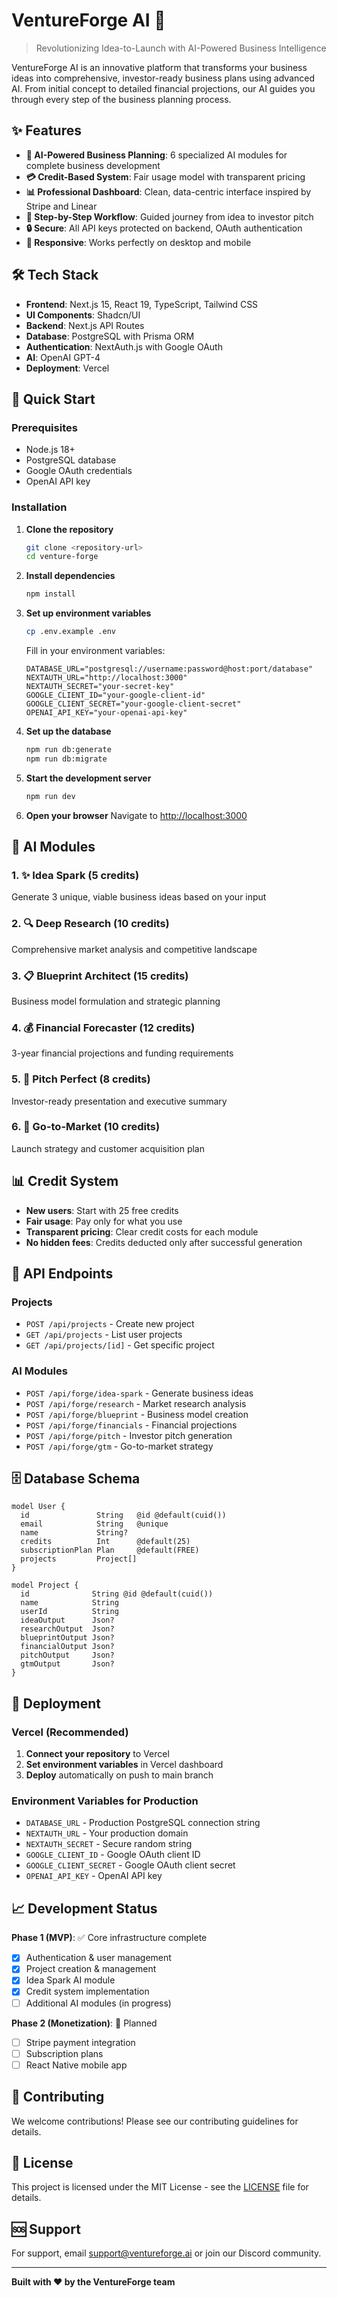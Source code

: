 # VentureForge AI 🚀

> Revolutionizing Idea-to-Launch with AI-Powered Business Intelligence

VentureForge AI is an innovative platform that transforms your business ideas into comprehensive, investor-ready business plans using advanced AI. From initial concept to detailed financial projections, our AI guides you through every step of the business planning process.

## ✨ Features

- **🧠 AI-Powered Business Planning**: 6 specialized AI modules for complete business development
- **💳 Credit-Based System**: Fair usage model with transparent pricing
- **📊 Professional Dashboard**: Clean, data-centric interface inspired by Stripe and Linear
- **🔄 Step-by-Step Workflow**: Guided journey from idea to investor pitch
- **🔒 Secure**: All API keys protected on backend, OAuth authentication
- **📱 Responsive**: Works perfectly on desktop and mobile

## 🛠️ Tech Stack

- **Frontend**: Next.js 15, React 19, TypeScript, Tailwind CSS
- **UI Components**: Shadcn/UI
- **Backend**: Next.js API Routes
- **Database**: PostgreSQL with Prisma ORM
- **Authentication**: NextAuth.js with Google OAuth
- **AI**: OpenAI GPT-4
- **Deployment**: Vercel

## 🚀 Quick Start

### Prerequisites

- Node.js 18+ 
- PostgreSQL database
- Google OAuth credentials
- OpenAI API key

### Installation

1. **Clone the repository**
   ```bash
   git clone <repository-url>
   cd venture-forge
   ```

2. **Install dependencies**
   ```bash
   npm install
   ```

3. **Set up environment variables**
   ```bash
   cp .env.example .env
   ```
   
   Fill in your environment variables:
   ```env
   DATABASE_URL="postgresql://username:password@host:port/database"
   NEXTAUTH_URL="http://localhost:3000"
   NEXTAUTH_SECRET="your-secret-key"
   GOOGLE_CLIENT_ID="your-google-client-id"
   GOOGLE_CLIENT_SECRET="your-google-client-secret"
   OPENAI_API_KEY="your-openai-api-key"
   ```

4. **Set up the database**
   ```bash
   npm run db:generate
   npm run db:migrate
   ```

5. **Start the development server**
   ```bash
   npm run dev
   ```

6. **Open your browser**
   Navigate to [http://localhost:3000](http://localhost:3000)

## 🎯 AI Modules

### 1. ✨ Idea Spark (5 credits)
Generate 3 unique, viable business ideas based on your input

### 2. 🔍 Deep Research (10 credits)
Comprehensive market analysis and competitive landscape

### 3. 📋 Blueprint Architect (15 credits)
Business model formulation and strategic planning

### 4. 💰 Financial Forecaster (12 credits)
3-year financial projections and funding requirements

### 5. 🎯 Pitch Perfect (8 credits)
Investor-ready presentation and executive summary

### 6. 🚀 Go-to-Market (10 credits)
Launch strategy and customer acquisition plan

## 📊 Credit System

- **New users**: Start with 25 free credits
- **Fair usage**: Pay only for what you use
- **Transparent pricing**: Clear credit costs for each module
- **No hidden fees**: Credits deducted only after successful generation

## 🔧 API Endpoints

### Projects
- `POST /api/projects` - Create new project
- `GET /api/projects` - List user projects
- `GET /api/projects/[id]` - Get specific project

### AI Modules
- `POST /api/forge/idea-spark` - Generate business ideas
- `POST /api/forge/research` - Market research analysis
- `POST /api/forge/blueprint` - Business model creation
- `POST /api/forge/financials` - Financial projections
- `POST /api/forge/pitch` - Investor pitch generation
- `POST /api/forge/gtm` - Go-to-market strategy

## 🗄️ Database Schema

```prisma
model User {
  id               String   @id @default(cuid())
  email            String   @unique
  name             String?
  credits          Int      @default(25)
  subscriptionPlan Plan     @default(FREE)
  projects         Project[]
}

model Project {
  id              String @id @default(cuid())
  name            String
  userId          String
  ideaOutput      Json?
  researchOutput  Json?
  blueprintOutput Json?
  financialOutput Json?
  pitchOutput     Json?
  gtmOutput       Json?
}
```

## 🚀 Deployment

### Vercel (Recommended)

1. **Connect your repository** to Vercel
2. **Set environment variables** in Vercel dashboard
3. **Deploy** automatically on push to main branch

### Environment Variables for Production
- `DATABASE_URL` - Production PostgreSQL connection string
- `NEXTAUTH_URL` - Your production domain
- `NEXTAUTH_SECRET` - Secure random string
- `GOOGLE_CLIENT_ID` - Google OAuth client ID
- `GOOGLE_CLIENT_SECRET` - Google OAuth client secret
- `OPENAI_API_KEY` - OpenAI API key

## 📈 Development Status

**Phase 1 (MVP)**: ✅ Core infrastructure complete
- [x] Authentication & user management
- [x] Project creation & management
- [x] Idea Spark AI module
- [x] Credit system implementation
- [ ] Additional AI modules (in progress)

**Phase 2 (Monetization)**: 🔄 Planned
- [ ] Stripe payment integration
- [ ] Subscription plans
- [ ] React Native mobile app

## 🤝 Contributing

We welcome contributions! Please see our contributing guidelines for details.

## 📄 License

This project is licensed under the MIT License - see the [LICENSE](LICENSE) file for details.

## 🆘 Support

For support, email support@ventureforge.ai or join our Discord community.

---

**Built with ❤️ by the VentureForge team**